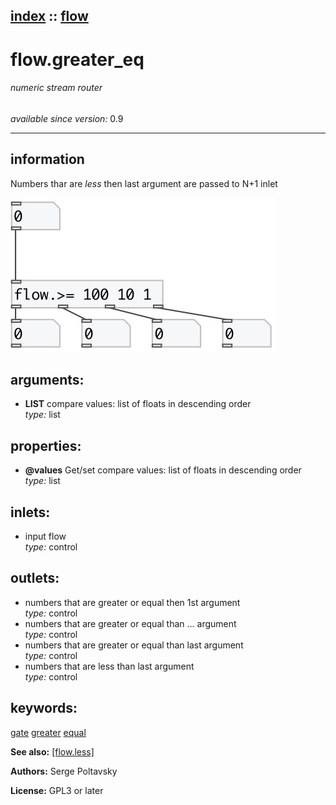 [index](index.html) :: [flow](category_flow.html)
---

# flow.greater_eq

###### numeric stream router

*available since version:* 0.9

---


## information
Numbers thar are *less* then last argument are passed to N+1 inlet


[![example](../examples/img/flow.greater_eq.jpg)](../examples/pd/flow.greater_eq.pd)



## arguments:

* **LIST**
compare values: list of floats in descending order<br>
_type:_ list<br>





## properties:

* **@values** 
Get/set compare values: list of floats in descending order<br>
_type:_ list<br>



## inlets:

* input flow<br>
_type:_ control



## outlets:

* numbers that are greater or equal then 1st argument<br>
_type:_ control
* numbers that are greater or equal than ... argument<br>
_type:_ control
* numbers that are greater or equal than last argument<br>
_type:_ control
* numbers that are less than last argument<br>
_type:_ control



## keywords:

[gate](keywords/gate.html)
[greater](keywords/greater.html)
[equal](keywords/equal.html)



**See also:**
[\[flow.less\]](flow.less.html)




**Authors:** Serge Poltavsky




**License:** GPL3 or later





